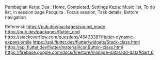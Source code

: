 Pembagian Kerja:
Dea : Home, Completed, Settings 
Kezia: Music list, To do list, In session page
Pacquita : Focus session, Task details, Bottom navigation

Referensi:
https://pub.dev/packages/sound_mode
https://pub.dev/packages/flutter_dnd
https://stackoverflow.com/questions/45433387/flutter-dynamic-expansiontile
https://api.flutter.dev/flutter/widgets/Stack-class.html
https://api.flutter.dev/flutter/material/IconButton-class.html
https://firebase.google.com/docs/firestore/manage-data/add-data#dart_6

